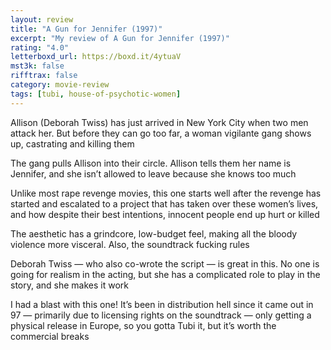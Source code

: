 ```yaml
---
layout: review
title: "A Gun for Jennifer (1997)"
excerpt: "My review of A Gun for Jennifer (1997)"
rating: "4.0"
letterboxd_url: https://boxd.it/4ytuaV
mst3k: false
rifftrax: false
category: movie-review
tags: [tubi, house-of-psychotic-women]
---
```


Allison (Deborah Twiss) has just arrived in New York City when two men attack her. But before they can go too far, a woman vigilante gang shows up, castrating and killing them

The gang pulls Allison into their circle. Allison tells them her name is Jennifer, and she isn’t allowed to leave because she knows too much

Unlike most rape revenge movies, this one starts well after the revenge has started and escalated to a project that has taken over these women’s lives, and how despite their best intentions, innocent people end up hurt or killed

The aesthetic has a grindcore, low-budget feel, making all the bloody violence more visceral. Also, the soundtrack fucking rules

Deborah Twiss — who also co-wrote the script — is great in this. No one is going for realism in the acting, but she has a complicated role to play in the story, and she makes it work

I had a blast with this one! It’s been in distribution hell since it came out in 97 — primarily due to licensing rights on the soundtrack — only getting a physical release in Europe, so you gotta Tubi it, but it’s worth the commercial breaks
